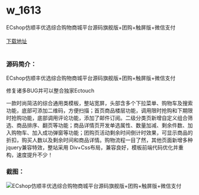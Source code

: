 # w_1613
ECshop仿顺丰优选综合购物商城平台源码旗舰版+团购+触屏版+微信支付
<br/></br>
[下载地址](https://www.uuid2.com/1613.html "下载地址")
<br/></br>
<h3>源码简介：</h3>
<p>ECshop仿顺丰优选综合购物商城平台源码旗舰版+团购+触屏版+微信支付<p>
<p>修复诸多BUG并可以整合独家Ectouch<p>
<p>一款时尚简洁的综合通用类模板，整站宽屏，头部含多个下拉菜单、购物车及搜索功能，底部可添加二维码，方便扫描；首页商品楼层功能，调用限时抢购和下期限时抢购功能，底部调用评论功能，添加了邮件订阅。二级分类页新增自定义组合筛选、商品排序、翻页等功能；商品详情页开发单选属性、数量加减、剩余件数、加入购物车、加入成功弹窗等功能；团购页活动剩余时间倒计时效果，可显示商品的折扣，购买人数以及剩余时间和商品详情。购物流程一目了然，其他页面新增多种jquery兼容特效，整站采用 Div+Css布局，兼容良好，模板前端代码优化并重构，速度提升不少！<p>
<h3>截图：</h3>
<img src="https://www.uuid2.com/wp-content/uploads/img/202109/9d5c97e298.jpg" alt="ECshop仿顺丰优选综合购物商城平台源码旗舰版+团购+触屏版+微信支付">
